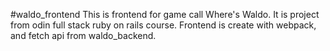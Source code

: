 #waldo_frontend
This is frontend for game call Where's Waldo.
It is project from odin full stack ruby on rails course.
Frontend is create with webpack, and fetch api from waldo_backend.
